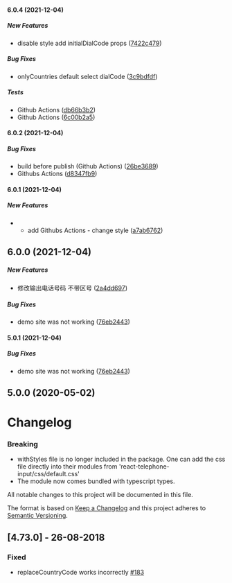 #### 6.0.4 (2021-12-04)

##### New Features

*  disable style add initialDialCode props ([7422c479](https://github.com/huangzonggui/react-telephone-input/commit/7422c479798b9f5060d22908772ff36396bace17))

##### Bug Fixes

*  onlyCountries default select dialCode ([3c9bdfdf](https://github.com/huangzonggui/react-telephone-input/commit/3c9bdfdf8382f392b7c57ccee018a8d1552bebe2))

##### Tests

*  Github Actions ([db66b3b2](https://github.com/huangzonggui/react-telephone-input/commit/db66b3b23c3d22ef4c8fa9672bdb8be213af6dff))
*  Github Actions ([6c00b2a5](https://github.com/huangzonggui/react-telephone-input/commit/6c00b2a5a0f28988182920f8cd9381a5e6ba191e))

#### 6.0.2 (2021-12-04)

##### Bug Fixes

*  build before publish (Github Actions) ([26be3689](https://github.com/huangzonggui/react-telephone-input/commit/26be3689c477d3a4ca129476a79cd6feba270213))
*  Githubs Actions ([d8347fb9](https://github.com/huangzonggui/react-telephone-input/commit/d8347fb9bd855a45da84c4a1369ba05afe07ac2b))

#### 6.0.1 (2021-12-04)

##### New Features

*  - add Githubs Actions - change style ([a7ab6762](https://github.com/huangzonggui/react-telephone-input/commit/a7ab6762b551f65b7c659570f4f4fd76a9330153))

## 6.0.0 (2021-12-04)

##### New Features

*  修改输出电话号码 不带区号 ([2a4dd697](https://github.com/mukeshsoni/react-telephone-input/commit/2a4dd6975a987d2b5dc3cc9cd2456a44144f8e78))

##### Bug Fixes

*  demo site was not working ([76eb2443](https://github.com/mukeshsoni/react-telephone-input/commit/76eb2443b471791e685ddbd4eab4269feabe5009))

#### 5.0.1 (2021-12-04)

##### Bug Fixes

*  demo site was not working ([76eb2443](https://github.com/mukeshsoni/react-telephone-input/commit/76eb2443b471791e685ddbd4eab4269feabe5009))

## 5.0.0 (2020-05-02)

# Changelog

### Breaking 
- withStyles file is no longer included in the package. One can add the css file
  directly into their modules from 'react-telephone-input/css/default.css'
- The module now comes bundled with typescript types.

All notable changes to this project will be documented in this file.

The format is based on [Keep a Changelog](http://keepachangelog.com/en/1.0.0/)
and this project adheres to [Semantic Versioning](http://semver.org/spec/v2.0.0.html).

## [4.73.0] - 26-08-2018

### Fixed

- replaceCountryCode works incorrectly [#183](https://github.com/mukeshsoni/react-telephone-input/issues/183)
